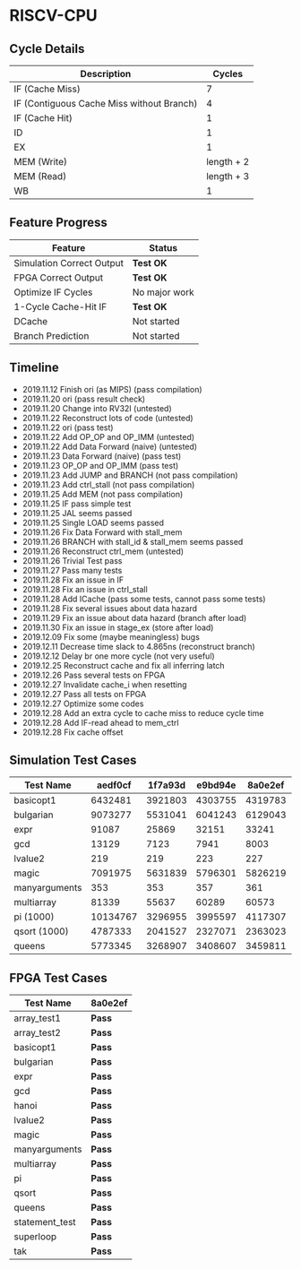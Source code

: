 # RISCV-CPU

## Cycle Details

Description|Cycles
----|----
IF (Cache Miss)|7
IF (Contiguous Cache Miss without Branch)|4
IF (Cache Hit)|1
ID|1
EX|1
MEM (Write)|length + 2
MEM (Read)|length + 3
WB|1

## Feature Progress

Feature|Status
----|----
Simulation Correct Output|__Test OK__
FPGA Correct Output|__Test OK__
Optimize IF Cycles|No major work
1-Cycle Cache-Hit IF|__Test OK__
DCache|Not started
Branch Prediction|Not started

## Timeline

+ 2019.11.12 Finish ori (as MIPS) (pass compilation)
+ 2019.11.20 ori (pass result check)
+ 2019.11.20 Change into RV32I (untested)
+ 2019.11.22 Reconstruct lots of code (untested)
+ 2019.11.22 ori (pass test)
+ 2019.11.22 Add OP_OP and OP_IMM (untested)
+ 2019.11.22 Add Data Forward (naive) (untested)
+ 2019.11.23 Data Forward (naive) (pass test)
+ 2019.11.23 OP_OP and OP_IMM (pass test)
+ 2019.11.23 Add JUMP and BRANCH (not pass compilation)
+ 2019.11.23 Add ctrl_stall (not pass compilation)
+ 2019.11.25 Add MEM (not pass compilation)
+ 2019.11.25 IF pass simple test
+ 2019.11.25 JAL seems passed
+ 2019.11.25 Single LOAD seems passed
+ 2019.11.26 Fix Data Forward with stall_mem
+ 2019.11.26 BRANCH with stall_id & stall_mem seems passed
+ 2019.11.26 Reconstruct ctrl_mem (untested)
+ 2019.11.26 Trivial Test pass
+ 2019.11.27 Pass many tests
+ 2019.11.28 Fix an issue in IF
+ 2019.11.28 Fix an issue in ctrl_stall
+ 2019.11.28 Add ICache (pass some tests, cannot pass some tests)
+ 2019.11.28 Fix several issues about data hazard
+ 2019.11.29 Fix an issue about data hazard (branch after load)
+ 2019.11.30 Fix an issue in stage_ex (store after load)
+ 2019.12.09 Fix some (maybe meaningless) bugs
+ 2019.12.11 Decrease time slack to 4.865ns (reconstruct branch)
+ 2019.12.12 Delay br one more cycle (not very useful)
+ 2019.12.25 Reconstruct cache and fix all inferring latch
+ 2019.12.26 Pass several tests on FPGA
+ 2019.12.27 Invalidate cache_i when resetting
+ 2019.12.27 Pass all tests on FPGA
+ 2019.12.27 Optimize some codes
+ 2019.12.28 Add an extra cycle to cache miss to reduce cycle time
+ 2019.12.28 Add IF-read ahead to mem_ctrl
+ 2019.12.28 Fix cache offset

## Simulation Test Cases

Test Name|aedf0cf|1f7a93d|e9bd94e|8a0e2ef|358a5cf|Current
----|----|----|----|----|----|----
basicopt1|6432481|3921803|4303755|4319783|3586405|2124699
bulgarian|9073277|5531041|6041243|6129043|5436831|3195399
expr|91087|25869|32151|33241|30895|24479
gcd|13129|7123|7941|8003|7171|4667
lvalue2|219|219|223|227|199|199
magic|7091975|5631839|5796301|5826219|5400941|3123099
manyarguments|353|353|357|361|327|327
multiarray|81339|55637|60289|60573|51309|37267
pi (1000)|10134767|3296955|3995597|4117307|3775945|2565651
qsort (1000)|4787333|2041527|2327071|2363023|2165759|1271419
queens|5773345|3268907|3408607|3459811|3298751|2106301

## FPGA Test Cases

Test Name|8a0e2ef
----|----
array_test1|__Pass__
array_test2|__Pass__
basicopt1|__Pass__
bulgarian|__Pass__
expr|__Pass__
gcd|__Pass__
hanoi|__Pass__
lvalue2|__Pass__
magic|__Pass__
manyarguments|__Pass__
multiarray|__Pass__
pi|__Pass__
qsort|__Pass__
queens|__Pass__
statement_test|__Pass__
superloop|__Pass__
tak|__Pass__
